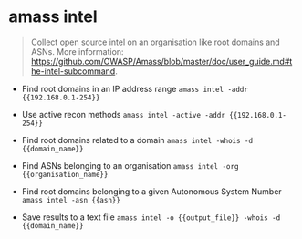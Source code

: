 # amass intel
> Collect open source intel on an organisation like root domains and ASNs.
> More information: <https://github.com/OWASP/Amass/blob/master/doc/user_guide.md#the-intel-subcommand>.

- Find root domains in an IP address range
`amass intel -addr {{192.168.0.1-254}}`

- Use active recon methods
`amass intel -active -addr {{192.168.0.1-254}}`

- Find root domains related to a domain
`amass intel -whois -d {{domain_name}}`

- Find ASNs belonging to an organisation
`amass intel -org {{organisation_name}}`

- Find root domains belonging to a given Autonomous System Number
`amass intel -asn {{asn}}`

- Save results to a text file
`amass intel -o {{output_file}} -whois -d {{domain_name}}`
